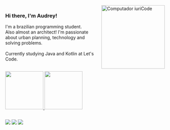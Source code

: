 <img src="https://raw.githubusercontent.com/MicaelliMedeiros/micaellimedeiros/master/image/computer-illustration.png" min-width="200px" max-width="200px" width="200px" align="right" alt="Computador iuriCode">

### Hi there, I'm Audrey!
 
<p align="left"> 
I'm a brazilian programming student.<br>
Also almost an architect! I'm passionate about urban planning, technology and solving problems.<br><br>
Currently studying Java and Kotlin at Let's Code.
</p> 
  <h2></h2>
 <div>
  <a href="https://github.com/audreybenetti">
  <img height="120em" src="https://github-readme-stats.vercel.app/api?username=audreybenetti&show_icons=true&theme=tokyonight&include_all_commits=true&count_private=true"/>
  <img height="120em" src="https://github-readme-stats.vercel.app/api/top-langs/?username=audreybenetti&layout=compact&langs_count=7&theme=tokyonight"/>
</div>
  <h2></h2>
  <div>
  <a href="https://www.instagram.com/audreybenetti/" target="_blank"><img src="https://img.shields.io/badge/-Instagram-%23E4405F?style=for-the-badge&logo=instagram&logoColor=white" target="_blank"></a> 
  <a href = "mailto:audrey.sestari@gmail.com"><img src="https://img.shields.io/badge/-Gmail-%23333?style=for-the-badge&logo=gmail&logoColor=white" target="_blank"></a>
  <a href="https://www.linkedin.com/in/audrey-sestari-benetti/" target="_blank"><img src="https://img.shields.io/badge/-LinkedIn-%230077B5?style=for-the-badge&logo=linkedin&logoColor=white" target="_blank"></a>
  </div>
